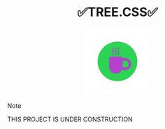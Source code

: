 <h1 align="center">✅️TREE.CSS✅️</h1>

<p align="center">
  <img src="https://github.com/treeentertainment/WEBSITE/blob/main/resources/logo500.png" style="width: 30%;" />
</p>

> [!NOTE]
> THIS PROJECT IS UNDER CONSTRUCTION
